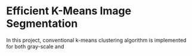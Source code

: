 # Efficient K-Means Image Segmentation

In this project, conventional k-means clustering algorithm is implemented for both gray-scale and